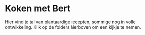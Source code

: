 # Koken met Bert

Hier vind je tal van plantaardige recepten, sommige nog in volle ontwikkeling. 
Klik op de folders hierboven om een kijkje te nemen.